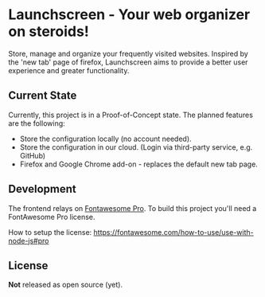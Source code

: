 # Launchscreen  - Your web organizer on steroids!

Store, manage and organize your frequently visited websites. Inspired by the 'new tab' page of firefox, Launchscreen aims to provide a better user experience and greater functionality.

## Current State

Currently, this project is in a Proof-of-Concept state. The planned features are the following:

* Store the configuration locally (no account needed).
* Store the configuration in our cloud. (Login via third-party service, e.g. GitHub)
* Firefox and Google Chrome add-on - replaces the default new tab page.

## Development

The frontend relays on [Fontawesome Pro](https://fontawesome.com/pro). To build this project you'll need a FontAwesome Pro license. 

How to setup the license:
https://fontawesome.com/how-to-use/use-with-node-js#pro

## License

**Not** released as open source (yet).
